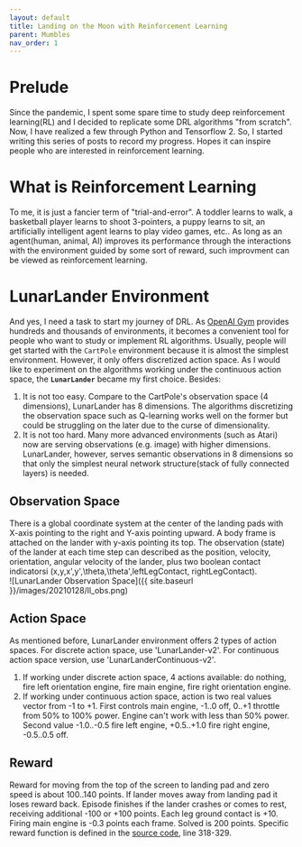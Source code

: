 ```yaml
---
layout: default
title: Landing on the Moon with Reinforcement Learning 
parent: Mumbles
nav_order: 1
---
```


# Prelude
Since the pandemic, I spent some spare time to study deep reinforcement learning(RL) and I decided to replicate some DRL algorithms "from scratch". Now, I have realized a few through Python and Tensorflow 2. So, I started writing this series of posts to record my progress. Hopes it can inspire people who are interested in reinforcement learning. 

# What is Reinforcement Learning
To me, it is just a fancier term of "trial-and-error". A toddler learns to walk, a basketball player learns to shoot 3-pointers, a puppy learns to sit, an artificially intelligent agent learns to play video games, etc.. As long as an agent(human, animal, AI) improves its performance through the interactions with the environment guided by some sort of reward, such improvment can be viewed as reinforcement learning.

# LunarLander Environment
And yes, I need a task to start my journey of DRL. As [OpenAI Gym](https://github.com/openai/gym) provides hundreds and thousands of environments, it becomes a convenient tool for people who want to study or implement RL algorithms. Usually, people will get started with the `CartPole` environment because it is almost the simplest environment. However, it only offers discretized action space. As I would like to experiment on the algorithms working under the continuous action space, the **`LunarLander`** became my first choice. Besides: 
1. It is not too easy. Compare to the CartPole's observation space (4 dimensions), LunarLander has 8 dimensions. The algorithms discretizing the observation space such as Q-learning works well on the former but could be struggling on the later due to the curse of dimensionality.  
2. It is not too hard. Many more advanced environments (such as Atari) now are serving observations (e.g. image) with higher dimensions. LunarLander, however, serves semantic observations in 8 dimensions so that only the simplest neural network structure(stack of fully connected layers) is needed.

## Observation Space
There is a global coordinate system at the center of the landing pads with X-axis pointing to the right and Y-axis pointing upward. A body frame is attached on the lander with y-axis pointing its top. The observation (state) of the lander at each time step can described as the position, velocity, orientation, angular velocity of the lander, plus two boolean contact indicatorsi (x,y,x',y',\theta,\theta',leftLegContact, rightLegContact).  
![LunarLander Observation Space]({{ site.baseurl }}/images/20210128/ll_obs.png)

## Action Space
As mentioned before, LunarLander environment offers 2 types of action spaces. For discrete action space, use 'LunarLander-v2'. For continuous action space version, use 'LunarLanderContinuous-v2'. 
1. If working under discrete action space, 4 actions available: do nothing, fire left orientation engine, fire main engine, fire right orientation engine.
2. If working under continuous action space, action is two real values vector from -1 to +1. First controls main engine, -1..0 off, 0..+1 throttle from 50% to 100% power. Engine can't work with less than 50% power. Second value -1.0..-0.5 fire left engine, +0.5..+1.0 fire right engine, -0.5..0.5 off.

## Reward 
Reward for moving from the top of the screen to landing pad and zero speed is about 100..140 points. If lander moves away from landing pad it loses reward back. Episode finishes if the lander crashes or comes to rest, receiving additional -100 or +100 points. Each leg ground contact is +10. Firing main engine is -0.3 points each frame. Solved is 200 points. Specific reward function is defined in the [source code](https://github.com/openai/gym/blob/master/gym/envs/box2d/lunar_lander.py), line 318-329.

